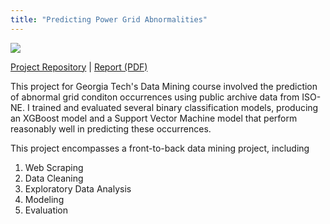 ```yaml
---
title: "Predicting Power Grid Abnormalities"
---
```


![](/images/GridAbnorm.png)

[Project Repository](https://github.com/willcoughlin/dmsl-project) | [Report (PDF)](/GridAbnormalities-Report.pdf)

This project for Georgia Tech's Data Mining course involved the prediction of abnormal grid conditon occurrences using public archive data from ISO-NE. I trained and evaluated several binary classification models, producing an XGBoost model and a Support Vector Machine model that perform reasonably well in predicting these occurrences. 

This project encompasses a front-to-back data mining project, including

1. Web Scraping
2. Data Cleaning
3. Exploratory Data Analysis
4. Modeling
5. Evaluation